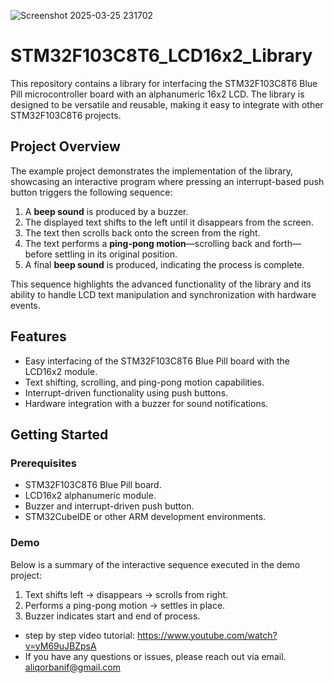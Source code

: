 ![Screenshot 2025-03-25 231702](https://github.com/user-attachments/assets/12fc3a5a-a752-4edb-85b6-21c754d53c9f)

# STM32F103C8T6_LCD16x2_Library

This repository contains a library for interfacing the STM32F103C8T6 Blue Pill microcontroller board with an alphanumeric 16x2 LCD. The library is designed to be versatile and reusable, making it easy to integrate with other STM32F103C8T6 projects.

## Project Overview

The example project demonstrates the implementation of the library, showcasing an interactive program where pressing an interrupt-based push button triggers the following sequence:

1. A **beep sound** is produced by a buzzer.
2. The displayed text shifts to the left until it disappears from the screen.
3. The text then scrolls back onto the screen from the right.
4. The text performs a **ping-pong motion**—scrolling back and forth—before settling in its original position.
5. A final **beep sound** is produced, indicating the process is complete.

This sequence highlights the advanced functionality of the library and its ability to handle LCD text manipulation and synchronization with hardware events.

## Features

- Easy interfacing of the STM32F103C8T6 Blue Pill board with the LCD16x2 module.
- Text shifting, scrolling, and ping-pong motion capabilities.
- Interrupt-driven functionality using push buttons.
- Hardware integration with a buzzer for sound notifications.

## Getting Started

### Prerequisites

- STM32F103C8T6 Blue Pill board.
- LCD16x2 alphanumeric module.
- Buzzer and interrupt-driven push button.
- STM32CubeIDE or other ARM development environments.

### Demo

Below is a summary of the interactive sequence executed in the demo project:

 1.  Text shifts left → disappears → scrolls from right.
 2.  Performs a ping-pong motion → settles in place.
 3.  Buzzer indicates start and end of process.


- step by step video tutorial: https://www.youtube.com/watch?v=yM69uJBZpsA
- If you have any questions or issues, please reach out via  email. aliqorbanif@gmail.com




